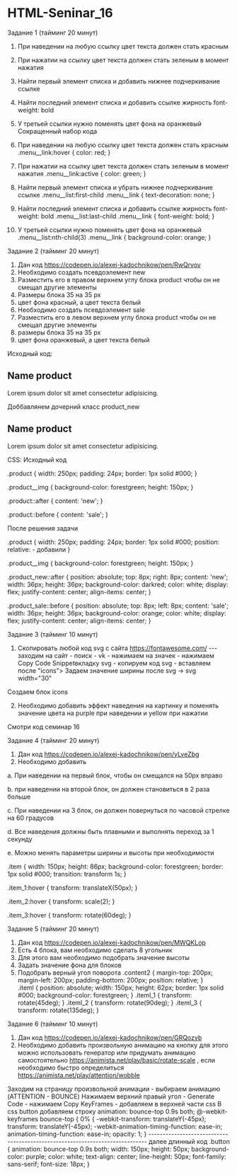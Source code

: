 # HTML-Seninar_16
Задание 1 (тайминг 20 минут)
1. При наведении на любую ссылку цвет текста должен стать красным
2. При нажатии на ссылку цвет текста должен стать зеленым в момент нажатия
3. Найти первый элемент списка и добавить нижнее подчеркивание ссылке
4. Найти последний элемент списка и добавить ссылке жирность font-weight: bold
5. У третьей ссылки нужно поменять цвет фона на оранжевый Сокращенный набор кода
 
1. При наведении на любую ссылку цвет текста должен стать красным
.menu__link:hover {
    color: red;
}

2. При нажатии на ссылку цвет текста должен стать зеленым в момент нажатия
.menu__link:active {
    color: green;
}

3. Найти первый элемент списка и убрать нижнее подчеркивание ссылке
.menu__list:first-child .menu__link {
    text-decoration: none;
}

4. Найти последний элемент списка и добавить ссылке жирность font-weight: bold
.menu__list:last-child .menu__link {
    font-weight: bold;
}

5. У третьей ссылки нужно поменять цвет фона на оранжевый 
.menu__list:nth-child(3) .menu__link {
    background-color: orange;
}


Задание 2 (тайминг 20 минут)
1. Дан код https://codepen.io/alexej-kadochnikow/pen/RwQrvov
2. Необходимо создать псевдоэлемент new
3. Разместить его в правом верхнем углу блока product чтобы он не смещал другие элементы
4. Размеры блока 35 на 35 px
5. цвет фона красный, а цвет текста белый
6. Необходимо создать псевдоэлемент sale
7. Разместить его в левом верхнем углу блока product чтобы он не смещал другие элементы
8. размеры блока 35 на 35 px
9. цвет фона оранжевый, а цвет текста белый

Исходный код:

 <div class="product">
   <div class="product__img"></div>
   <h2 class="product__name">Name product</h2>
   <p class="product__text">Lorem ipsum dolor sit amet consectetur adipisicing.</p>
 </div>

Доббавлянем дочерний класс product_new 

 <div class="product product_new">
   <div class="product__img"></div>
   <h2 class="product__name">Name product</h2>
   <p class="product__text">Lorem ipsum dolor sit amet consectetur adipisicing.</p>
 </div>

CSS:
Исходный код 

.product {
  width: 250px;
  padding: 24px;
  border: 1px solid #000;
}

.product__img {
  background-color: forestgreen;
  height: 150px;
}

.product::after {
  content: 'new';
}

.product::before {
  content: 'sale';
}

После решения задачи

.product {
  width: 250px;
  padding: 24px;
  border: 1px solid #000;
  position: relative: - добавили
}

.product__img {
  background-color: forestgreen;
  height: 150px;
}

.product_new::after {
    position: absolute;
    top: 8px;
    right: 8px;
    content: 'new';
    width: 36px;
    height: 36px;
    background-color: darkred;
    color: white;
    display: flex;
    justify-content: center;
    align-items: center;
  }
  
  .product_sale::before {
    position: absolute;
    top: 8px;
    left: 8px;
    content: 'sale';
    width: 36px;
    height: 36px;
    background-color: orange;
    color: white;
    display: flex;
    justify-content: center;
    align-items: center;
  }

Задание 3 (тайминг 10 минут)

1. Скопировать любой код svg с сайта https://fontawesome.com/
--- заходим на сайт - поиск - vk - нажимаем на значек - нажимаем Copy Code Snippetвкладку svg - копируем код svg - вставляем после "icons">
Задаем значение ширины после svg -> svg width="30"

Создаем блок icons

2. Необходимо добавить эффект наведения на картинку и поменять значение цвета на 
purple при наведении и yellow при нажатии

Смотри код семинар 16

Задание 4 (тайминг 20 минут)
1. Дан код https://codepen.io/alexej-kadochnikow/pen/yLveZbg
2. Необходимо добавить
   
a. При наведении на первый блок, чтобы он смещался на 50px вправо

b. при наведении на второй блок, он должен становиться в 2 раза больше

c. При наведении на 3 блок, он должен повернуться по часовой стрелке на 60 градусов

d. Все наведения должны быть плавными и выполнять переход за 1 секунду

e. Можно менять параметры ширины и высоты при необходимости

.item {
    width: 150px;
    height: 86px;
    background-color: forestgreen;
    border: 1px solid #000;
    transition: transform 1s;
  }
  
  .item_1:hover {
    transform: translateX(50px);
  }

  .item_2:hover {
    transform: scale(2);
  }

  .item_3:hover {
    transform: rotate(60deg);
  }

Задание 5 (тайминг 20 минут)

1. Дан код https://codepen.io/alexej-kadochnikow/pen/MWQKLop
2. Есть 4 блока, вам необходимо сделать 8 угольник 
3. Для этого вам необходимо подобрать значение высоты
4. Задать значение фона для блоков
5. Подобрать верный угол поворота
.content2 {
    margin-top: 200px;
    margin-left: 200px;
    padding-bottom: 200px;
    position: relative;
  }  
  .iteml {
    position: absolute;
    width: 150px;
    height: 62px;
    border: 1px solid #000;
    background-color: forestgreen;
  }
  .iteml_1 {
    transform: rotate(45deg);
  }
  .iteml_2 {
    transform: rotate(90deg);
  }
  .iteml_3 {
    transform: rotate(135deg);
  }

Задание 6 (тайминг 10 минут)

1. Дан код https://codepen.io/alexej-kadochnikow/pen/GRQozvb
2. Необходимо добавить произвольную анимацию на кнопку для этого можно 
использовать генератор или придумать анимацию самостоятельно 
https://animista.net/play/basic/rotate-scale  , если необходимо быстро определиться 
https://animista.net/play/attention/wobble

Заходим на страницу произвольной анимации - выбираем анимацию (ATTENTION - BOUNCE)
Нажимаем верхний правый угол - Generate Code - нажимаем Copy KeyFrames - добавляем в верхней части css
В css button добавляем строку animation: bounce-top 0.9s both;
@-webkit-keyframes bounce-top {
    0% {
      -webkit-transform: translateY(-45px);
              transform: translateY(-45px);
      -webkit-animation-timing-function: ease-in;
              animation-timing-function: ease-in;
      opacity: 1;
    }
----------------------------------------------------------------------------- далее длинный код
  .button {
    animation: bounce-top 0.9s both;
    width: 150px;
    height: 50px;
    background-color: purple;
    color: white;
    text-align: center;
    line-height: 50px;
    font-family: sans-serif;
    font-size: 18px;
  }

